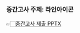 ### 중간고사 주제: 라인아이콘 
👉🏻[중간고사 제출 PPTX](https://docs.google.com/presentation/d/1NQ_IrXmytYB4M-Q4RYBeqE-tYWBfGgXC/edit?usp=drivesdk&ouid=113462809041377381344&rtpof=true&sd=true)  
